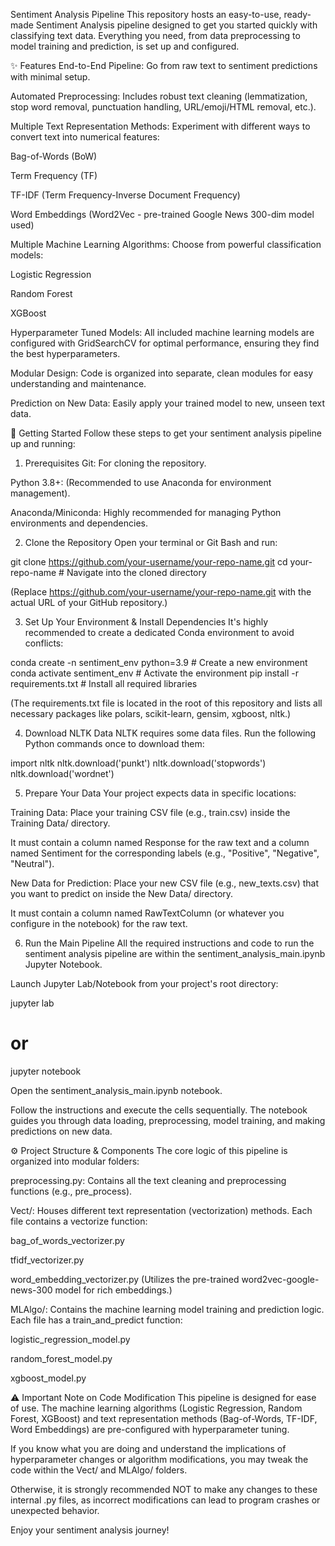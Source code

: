 Sentiment Analysis Pipeline
This repository hosts an easy-to-use, ready-made Sentiment Analysis pipeline designed to get you started quickly with classifying text data. Everything you need, from data preprocessing to model training and prediction, is set up and configured.

✨ Features
End-to-End Pipeline: Go from raw text to sentiment predictions with minimal setup.

Automated Preprocessing: Includes robust text cleaning (lemmatization, stop word removal, punctuation handling, URL/emoji/HTML removal, etc.).

Multiple Text Representation Methods: Experiment with different ways to convert text into numerical features:

Bag-of-Words (BoW)

Term Frequency (TF)

TF-IDF (Term Frequency-Inverse Document Frequency)

Word Embeddings (Word2Vec - pre-trained Google News 300-dim model used)

Multiple Machine Learning Algorithms: Choose from powerful classification models:

Logistic Regression

Random Forest

XGBoost

Hyperparameter Tuned Models: All included machine learning models are configured with GridSearchCV for optimal performance, ensuring they find the best hyperparameters.

Modular Design: Code is organized into separate, clean modules for easy understanding and maintenance.

Prediction on New Data: Easily apply your trained model to new, unseen text data.

🚀 Getting Started
Follow these steps to get your sentiment analysis pipeline up and running:

1. Prerequisites
Git: For cloning the repository.

Python 3.8+: (Recommended to use Anaconda for environment management).

Anaconda/Miniconda: Highly recommended for managing Python environments and dependencies.

2. Clone the Repository
Open your terminal or Git Bash and run:

git clone https://github.com/your-username/your-repo-name.git
cd your-repo-name # Navigate into the cloned directory

(Replace https://github.com/your-username/your-repo-name.git with the actual URL of your GitHub repository.)

3. Set Up Your Environment & Install Dependencies
It's highly recommended to create a dedicated Conda environment to avoid conflicts:

conda create -n sentiment_env python=3.9 # Create a new environment
conda activate sentiment_env             # Activate the environment
pip install -r requirements.txt        # Install all required libraries

(The requirements.txt file is located in the root of this repository and lists all necessary packages like polars, scikit-learn, gensim, xgboost, nltk.)

4. Download NLTK Data
NLTK requires some data files. Run the following Python commands once to download them:

import nltk
nltk.download('punkt')
nltk.download('stopwords')
nltk.download('wordnet')

5. Prepare Your Data
Your project expects data in specific locations:

Training Data: Place your training CSV file (e.g., train.csv) inside the Training Data/ directory.

It must contain a column named Response for the raw text and a column named Sentiment for the corresponding labels (e.g., "Positive", "Negative", "Neutral").

New Data for Prediction: Place your new CSV file (e.g., new_texts.csv) that you want to predict on inside the New Data/ directory.

It must contain a column named RawTextColumn (or whatever you configure in the notebook) for the raw text.

6. Run the Main Pipeline
All the required instructions and code to run the sentiment analysis pipeline are within the sentiment_analysis_main.ipynb Jupyter Notebook.

Launch Jupyter Lab/Notebook from your project's root directory:

jupyter lab
# or
jupyter notebook

Open the sentiment_analysis_main.ipynb notebook.

Follow the instructions and execute the cells sequentially. The notebook guides you through data loading, preprocessing, model training, and making predictions on new data.

⚙️ Project Structure & Components
The core logic of this pipeline is organized into modular folders:

preprocessing.py: Contains all the text cleaning and preprocessing functions (e.g., pre_process).

Vect/: Houses different text representation (vectorization) methods. Each file contains a vectorize function:

bag_of_words_vectorizer.py

tfidf_vectorizer.py

word_embedding_vectorizer.py (Utilizes the pre-trained word2vec-google-news-300 model for rich embeddings.)

MLAlgo/: Contains the machine learning model training and prediction logic. Each file has a train_and_predict function:

logistic_regression_model.py

random_forest_model.py

xgboost_model.py

⚠️ Important Note on Code Modification
This pipeline is designed for ease of use. The machine learning algorithms (Logistic Regression, Random Forest, XGBoost) and text representation methods (Bag-of-Words, TF-IDF, Word Embeddings) are pre-configured with hyperparameter tuning.

If you know what you are doing and understand the implications of hyperparameter changes or algorithm modifications, you may tweak the code within the Vect/ and MLAlgo/ folders.

Otherwise, it is strongly recommended NOT to make any changes to these internal .py files, as incorrect modifications can lead to program crashes or unexpected behavior.

Enjoy your sentiment analysis journey!

